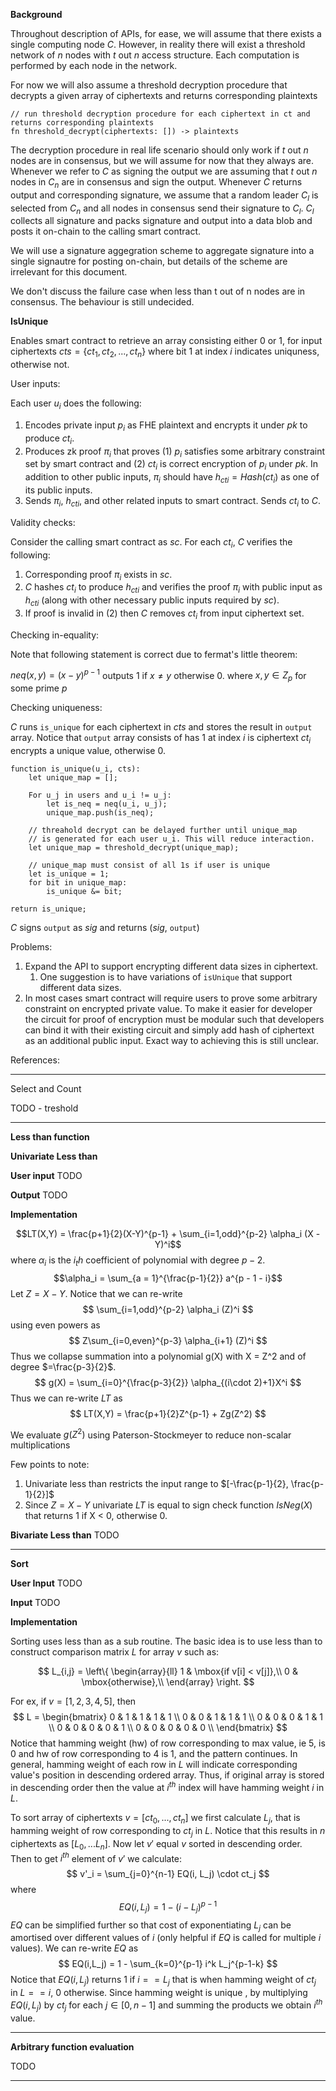 **Background**

Throughout description of APIs, for ease, we will assume that there exists a single computing node $C$. However, in reality there will exist a threshold network of $n$ nodes with $t$ out $n$ access structure. Each computation is performed by each node in the network. 

For now we will also assume a threshold decryption procedure that decrypts a given array of ciphertexts and returns corresponding plaintexts
```
// run threshold decryption procedure for each ciphertext in ct and returns corresponding plaintexts
fn threshold_decrypt(ciphertexts: []) -> plaintexts
```

The decryption procedure in real life scenario should only work if $t$ out $n$ nodes are in consensus, but we will assume for now that they always are. Whenever we refer to $C$ as signing the output we are assuming that $t$ out $n$ nodes in $C_n$ are in consensus and sign the output. Whenever $C$ returns output and corresponding signature, we assume that a random leader $C_l$ is selected from $C_n$ and all nodes in consensus send their signature to $C_l$. $C_l$ collects all signature and packs signature and output into a data blob and posts it on-chain to the calling smart contract. 

We will use a signature aggegration scheme to aggregate signature into a single signautre for posting on-chain, but details of the scheme are irrelevant for this document. 

We don't discuss the failure case when less than t out of n nodes are in consensus. The behaviour is still undecided. 


**IsUnique**

Enables smart contract to retrieve an array consisting either 0 or 1, for input ciphertexts $cts = \{ct_1,ct_2,...,ct_n\}$ where bit 1 at index $i$ indicates uniquness, otherwise not. 

User inputs: 

Each user $u_i$ does the following: 
1. Encodes private input $p_i$ as FHE plaintext and encrypts it under $pk$ to produce $ct_i$.
2. Produces zk proof $\pi_i$ that proves (1) $p_i$ satisfies some arbitrary constraint set by smart contract and (2) $ct_i$ is correct encryption of $p_i$ under $pk$. In addition to other public inputs, $\pi_i$ should have $h_{cti} = Hash(ct_i)$ as one of its public inputs. 
3. Sends $\pi_i$, $h_{cti}$, and other related inputs to smart contract. Sends $ct_i$ to $C$.

Validity checks:

Consider the calling smart contract as $sc$. For each $ct_i$, $C$ verifies the following:
1. Corresponding proof $\pi_i$ exists in $sc$.
2. $C$ hashes $ct_i$ to produce $h_{cti}$ and verifies the proof $\pi_i$ with public input as $h_{cti}$ (along with other necessary public inputs required by $sc$). 
3. If proof is invalid in (2) then $C$ removes $ct_i$ from input ciphertext set. 

Checking in-equality:

Note that following statement is correct due to fermat's little theorem: 

$neq(x,y) = (x-y)^{p-1}$
outputs 1 if $x \neq y$ otherwise 0. 
where $x, y \in Z_p$ for some prime $p$


Checking uniqueness:

$C$ runs `is_unique` for each ciphertext in $cts$ and stores the result in `output` array. Notice that `output` array consists of has 1 at index $i$ is ciphertext $ct_i$ encrypts a unique value, otherwise 0.

```
function is_unique(u_i, cts):
    let unique_map = [];

    For u_j in users and u_i != u_j: 
        let is_neq = neq(u_i, u_j);
        unique_map.push(is_neq);

	// threahold decrypt can be delayed further until unique_map
	// is generated for each user u_i. This will reduce interaction. 
	let unique_map = threshold_decrypt(unique_map);
	
	// unique_map must consist of all 1s if user is unique
	let is_unique = 1;
	for bit in unique_map:
		is_unique &= bit;

return is_unique;
```

$C$ signs `output` as $sig$ and returns ($sig$, `output`)

Problems: 
1. Expand the API to support encrypting different data sizes in ciphertext.
	1. One suggestion is  to have variations of `isUnique` that support different data sizes.
2. In most cases smart contract will require users to prove some arbitrary constraint on encrypted private value. To make it easier for developer the circuit for proof of encryption must be modular such that developers can bind it with their existing circuit and simply add hash of ciphertext as an additional public input. Exact way to achieving this is still unclear. 

References: 


------

Select and Count

TODO - treshold

------

**Less than function** 

**Univariate Less than**

**User input**
TODO

**Output**
TODO

**Implementation**

$$LT(X,Y) = \frac{p+1}{2}(X-Y)^{p-1} + \sum_{i=1,odd}^{p-2} \alpha_i (X - Y)^i$$
where $\alpha_i$ is the $i_th$ coefficient of polynomial with degree $p-2$.
$$\alpha_i = \sum_{a = 1}^{\frac{p-1}{2}} a^{p - 1 - i}$$
Let $Z = X- Y$.
Notice that we can re-write
$$
\sum_{i=1,odd}^{p-2} \alpha_i (Z)^i
$$
using even powers as
$$
Z\sum_{i=0,even}^{p-3} \alpha_{i+1} (Z)^i
$$
Thus we collapse summation into a polynomial g(X) with X = Z^2 and of degree $=\frac{p-3}{2}$.
$$
g(X) = \sum_{i=0}^{\frac{p-3}{2}} \alpha_{(i\cdot 2)+1}X^i
$$
Thus we can re-write $LT$ as 
$$
LT(X,Y) = \frac{p+1}{2}Z^{p-1} + Zg(Z^2)
$$

We evaluate $g(Z^2)$ using Paterson-Stockmeyer to reduce non-scalar multiplications 

Few points to note: 
1. Univariate less than restricts the input range to $[-\frac{p-1}{2}, \frac{p-1}{2}]$
2. Since $Z = X - Y$ univariate $LT$ is equal to sign check function $IsNeg(X)$ that returns 1 if X < 0, otherwise 0. 


**Bivariate Less than**
TODO

--------
**Sort**

**User Input**
TODO

**Input**
TODO

**Implementation**

Sorting uses less than as a sub routine. The basic idea is to use less than to construct comparison matrix $L$ for array $v$  such as: 

$$
L_{i,j} = \left\{
\begin{array}{ll}
1 & \mbox{if v[i] < v[j]},\\
0 & \mbox{otherwise},\\
\end{array}
\right.
$$

For ex, if $v = [1,2,3,4,5]$, then
$$
L =
\begin{bmatrix} 
	0 & 1 & 1 & 1 & 1 \\
	0 & 0 & 1 & 1 & 1 \\
	0 & 0 & 0 & 1 & 1 \\
	0 & 0 & 0 & 0 & 1 \\
	0 & 0 & 0 & 0 & 0 \\
\end{bmatrix} 
$$
Notice that hamming weight (hw) of row corresponding to max value, ie 5, is 0 and hw of row corresponding to 4 is 1, and the pattern continues. In general, hamming weight of each row in $L$ will indicate corresponding value's position in descending ordered array. Thus, if original array is stored in descending order then the value at $i^{th}$ index will have hamming weight $i$ in $L$.

To sort array of ciphertexts $v = [ct_0,...,ct_n]$ we first calculate $L_j$, that is hamming weight of row corresponding to $ct_j$ in $L$. Notice that this results in $n$ ciphertexts as $[L_0, ... L_n]$. Now let $v'$ equal $v$ sorted in descending order. Then to get $i^{th}$ element of $v'$ we calculate: 
$$
v'_i = \sum_{j=0}^{n-1} EQ(i, L_j) \cdot ct_j
$$
where 
$$
EQ(i,L_j) = 1 - (i - L_j)^{p-1}
$$
$EQ$ can be simplified further so that cost of exponentiating $L_j$ can be amortised over different values of $i$ (only helpful if $EQ$ is called for multiple $i$ values). We can re-write $EQ$ as
$$
EQ(i,L_j) = 1 - \sum_{k=0}^{p-1}  i^k L_j^{p-1-k}
$$
Notice that $EQ(i, L_j)$ returns 1 if $i == L_j$ that is when hamming weight of $ct_j$ in $L == i$, 0 otherwise. Since hamming weight is unique , by multiplying $EQ(i, L_j)$ by $ct_j$ for each $j \in [0, n-1]$ and summing the products we obtain $i^{th}$ value.



---

**Arbitrary function evaluation**

TODO

------
